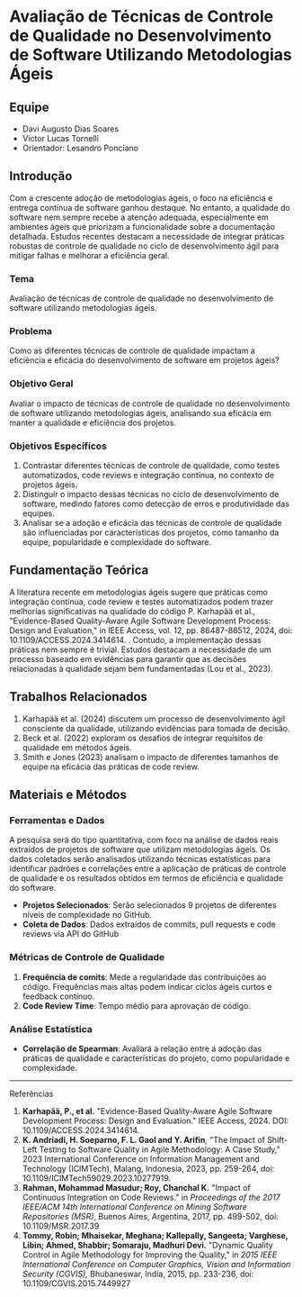 # Avaliação de Técnicas de Controle de Qualidade no Desenvolvimento de Software Utilizando Metodologias Ágeis

## Equipe

* Davi Augusto Dias Soares
* Victor Lucas Tornelli
* Orientador: Lesandro Ponciano

## Introdução

Com a crescente adoção de metodologias ágeis, o foco na eficiência e entrega contínua de software ganhou destaque. No entanto, a qualidade do software nem sempre recebe a atenção adequada, especialmente em ambientes ágeis que priorizam a funcionalidade sobre a documentação detalhada. Estudos recentes destacam a necessidade de integrar práticas robustas de controle de qualidade no ciclo de desenvolvimento ágil para mitigar falhas e melhorar a eficiência geral.

### Tema
Avaliação de técnicas de controle de qualidade no desenvolvimento de software utilizando metodologias ágeis.

### Problema
Como as diferentes técnicas de controle de qualidade impactam a eficiência e eficácia do desenvolvimento de software em projetos ágeis?

### Objetivo Geral
Avaliar o impacto de técnicas de controle de qualidade no desenvolvimento de software utilizando metodologias ágeis, analisando sua eficácia em manter a qualidade e eficiência dos projetos.

### Objetivos Específicos

1. Contrastar diferentes técnicas de controle de qualidade, como testes automatizados, code reviews e integração contínua, no contexto de projetos ágeis.
2. Distinguir o impacto dessas técnicas no ciclo de desenvolvimento de software, medindo fatores como detecção de erros e produtividade das equipes.
3. Analisar se a adoção e eficácia das técnicas de controle de qualidade são influenciadas por características dos projetos, como tamanho da equipe, popularidade e complexidade do software.

## Fundamentação Teórica

A literatura recente em metodologias ágeis sugere que práticas como integração contínua, code review e testes automatizados podem trazer melhorias significativas na qualidade do código P. Karhapää et al., "Evidence-Based Quality-Aware Agile Software Development Process: Design and Evaluation," in IEEE Access, vol. 12, pp. 86487-86512, 2024, doi: 10.1109/ACCESS.2024.3414614. . Contudo, a implementação dessas práticas nem sempre é trivial. Estudos destacam a necessidade de um processo baseado em evidências para garantir que as decisões relacionadas à qualidade sejam bem fundamentadas (Lou et al., 2023).

## Trabalhos Relacionados

1. Karhapää et al. (2024) discutem um processo de desenvolvimento ágil consciente da qualidade, utilizando evidências para tomada de decisão.
2. Beck et al. (2022) exploram os desafios de integrar requisitos de qualidade em métodos ágeis.
3. Smith e Jones (2023) analisam o impacto de diferentes tamanhos de equipe na eficácia das práticas de code review.

## Materiais e Métodos

### Ferramentas e Dados

A pesquisa será do tipo quantitativa, com foco na análise de dados reais extraídos de projetos de software que utilizam metodologias ágeis. Os dados coletados serão analisados utilizando técnicas estatísticas para identificar padrões e correlações entre a aplicação de práticas de controle de qualidade e os resultados obtidos em termos de eficiência e qualidade do software.

* **Projetos Selecionados**: Serão selecionados 9 projetos de diferentes níveis de complexidade no GitHub.
* **Coleta de Dados**: Dados extraídos de commits, pull requests e code reviews via API do GitHub 

### Métricas de Controle de Qualidade

1. **Frequência de comits**: Mede a regularidade das contribuições ao código. Frequências mais altas podem indicar ciclos ágeis curtos e feedback contínuo.
2. **Code Review Time**: Tempo médio para aprovação de código.

### Análise Estatística

* **Correlação de Spearman**: Avaliará a relação entre a adoção das práticas de qualidade e características do projeto, como popularidade e complexidade.

---

Referências

1. **Karhapää, P., et al.** "Evidence-Based Quality-Aware Agile Software Development Process: Design and Evaluation." IEEE Access, 2024. DOI: 10.1109/ACCESS.2024.3414614.
2. **K. Andriadi, H. Soeparno, F. L. Gaol and Y. Arifin**, "The Impact of Shift-Left Testing to Software Quality in Agile Methodology: A Case Study," 2023 International Conference on Information Management and Technology (ICIMTech), Malang, Indonesia, 2023, pp. 259-264, doi: 10.1109/ICIMTech59029.2023.10277919.
3. **Rahman, Mohammad Masudur; Roy, Chanchal K.** "Impact of Continuous Integration on Code Reviews." in *Proceedings of the 2017 IEEE/ACM 14th International Conference on Mining Software Repositories (MSR)*, Buenos Aires, Argentina, 2017, pp. 499-502, doi: 10.1109/MSR.2017.39
4. **Tommy, Robin; Mhaisekar, Meghana; Kallepally, Sangeeta; Varghese, Libin; Ahmed, Shabbir; Somaraju, Madhuri Devi.** "Dynamic Quality Control in Agile Methodology for Improving the Quality," in *2015 IEEE International Conference on Computer Graphics, Vision and Information Security (CGVIS),* Bhubaneswar, India, 2015, pp. 233-236, doi: 10.1109/CGVIS.2015.7449927

